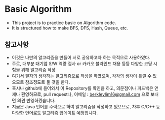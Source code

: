 # Basic Algorithm
- This project is to practice basic on Algorithm code.
- It is structured how to make BFS, DFS, Hash, Queue, etc.



## 참고사항
- 이것은 나만의 알고리즘을 만들어 서로 공유하고자 하는 목적으로 사용하였다.
- 주로, 대부분 대기업 S/W 역량 검사 or 카카오 블라인드 채용 등등 다양한 코딩 시험을 위해 알고리즘 작성
- 여기서 필자의 생각하는 알고리즘으로 작성을 하였으며, 각각의 생각이 틀릴 수 있으므로 참조정도로 둘 것을 한다.
- 혹시나 github에 들어와서 이 Repository를 확인을 하고, 의문점이나 피드백은 언제나 환영하므로,
  pull request나, 이메일 : berkleylim16@gmail.com 으로 보내면 의견 반영하겠습니다.
- 지금은 Java 언어를 주력으로 하여 알고리즘을 작성하고 있으므로, 차후 C/C++ 등 다양한 언어로도 알고리즘 업데이트 예정입니다.